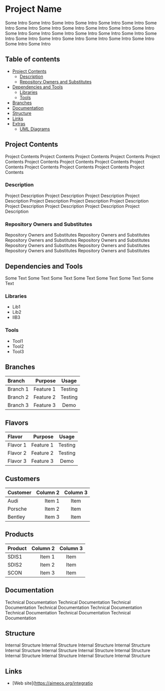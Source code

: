 Project Name
============

Some Intro Some Intro Some Intro Some Intro Some Intro Some Intro Some Intro Some Intro Some Intro Some Intro Some Intro Some Intro Some Intro Some Intro Some Intro Some Intro Some Intro Some Intro Some Intro Some Intro Some Intro Some Intro Some Intro Some Intro Some Intro Some Intro Some Intro Some Intro

Table of contents
-----------------

-   [Project Contents]
    -   [Description]
    -   [Repository Owners and Substitutes]
-   [Dependencies and Tools]
    -   [Libraries]
    -   [Tools]
-   [Branches]
-   [Documentation]
-   [Structure]
-   [Links]
-   [Extras]
    -   [UML Diagrams]

Project Contents
----------------

Project Contents Project Contents Project Contents Project Contents Project Contents Project Contents Project Contents Project Contents Project Contents Project Contents Project Contents Project Contents Project Contents

### Description

Project Description Project Description Project Description Project Description Project Description Project Description Project Description Project Description Project Description Project Description Project Description

### Repository Owners and Substitutes

Repository Owners and Substitutes Repository Owners and Substitutes Repository Owners and Substitutes Repository Owners and Substitutes Repository Owners and Substitutes Repository Owners and Substitutes Repository Owners and Substitutes Repository Owners and Substitutes

Dependencies and Tools
----------------------

Some Text Some Text Some Text Some Text Some Text Some Text Some Text

### Libraries

-   Lib1
-   Lib2
-   lIB3

### Tools

-   Tool1
-   Tool2
-   Tool3

Branches
--------

| Branch   |    Purpose|  Usage  |
|:---------|----------:|:-------:|
| Branch 1 |  Feature 1| Testing |
| Branch 2 |  Feature 2| Testing |
| Branch 3 |  Feature 3|   Demo  |

Flavors
-------

| Flavor   |    Purpose|  Usage  |
|:---------|----------:|:-------:|
| Flavor 1 |  Feature 1| Testing |
| Flavor 2 |  Feature 2| Testing |
| Flavor 3 |  Feature 3|   Demo  |

Customers
---------

| Customer |  Column 2| Column 3 |
|:---------|---------:|:--------:|
| Audi     |    Item 1|   Item   |
| Porsche  |    Item 2|   Item   |
| Bentley  |    Item 3|   Item   |

Products
--------

| Product |  Column 2| Column 3 |
|:--------|---------:|:--------:|
| SDIS1   |    Item 1|   Item   |
| SDIS2   |    Item 2|   Item   |
| SCON    |    Item 3|   Item   |

Documentation
-------------

Technical Documentation Technical Documentation Technical Documentation Technical Documentation Technical Documentation Technical Documentation Technical Documentation Technical Documentation

Structure
---------

Internal Structure Internal Structure Internal Structure Internal Structure Internal Structure Internal Structure Internal Structure Internal Structure Internal Structure Internal Structure Internal Structure Internal Structure

Links
-----

-   \[Web site\](https://aimeos.org/integratio

  [Project Contents]: #project-contents
  [Description]: #description
  [Repository Owners and Substitutes]: #repository-owners-and-substitutes
  [Dependencies and Tools]: #dependencies-and-tools
  [Libraries]: #libraries
  [Tools]: #tools
  [Branches]: #branches
  [Documentation]: #documentation
  [Structure]: #structure
  [Links]: #links
  [Extras]: #extras
  [UML Diagrams]: #uml-diagrams
